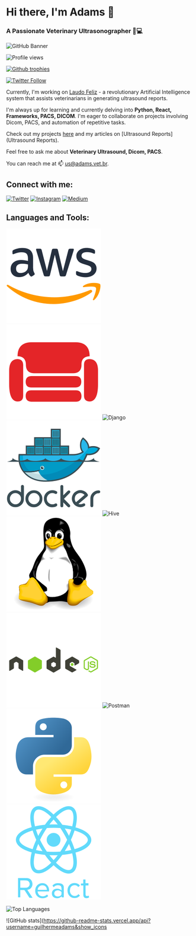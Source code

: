 # Hi there, I'm Adams 👋

### A Passionate Veterinary Ultrasonographer 🐾💻

![GitHub Banner](https://i.imgur.com/CgB57qG.png)

![Profile views](https://komarev.com/ghpvc/?username=guilhermeadams&label=Profile%20views&color=0e75b6&style=flat)

[![Github trophies](https://github-profile-trophy.vercel.app/?username=guilhermeadams)](https://github.com/ryo-ma/github-profile-trophy)

[![Twitter Follow](https://img.shields.io/twitter/follow/dontworrydenise?logo=twitter&style=for-the-badge)](https://twitter.com/dontworrydenise)

Currently, I'm working on [Laudo Feliz](https://laudofeliz.app) - a revolutionary Artificial Intelligence system that assists veterinarians in generating ultrasound reports. 

I'm always up for learning and currently delving into **Python, React, Frameworks, PACS, DICOM**. I'm eager to collaborate on projects involving Dicom, PACS, and automation of repetitive tasks. 

Check out my projects [here](Here) and my articles on [Ultrasound Reports](Ultrasound Reports). 

Feel free to ask me about **Veterinary Ultrasound, Dicom, PACS**.

You can reach me at 📫 us@adams.vet.br.

## Connect with me:
[![Twitter](https://raw.githubusercontent.com/rahuldkjain/github-profile-readme-generator/master/src/images/icons/Social/twitter.svg)](https://twitter.com/dontworrydenise)
[![Instagram](https://raw.githubusercontent.com/rahuldkjain/github-profile-readme-generator/master/src/images/icons/Social/instagram.svg)](https://instagram.com/guilhermeadams)
[![Medium](https://raw.githubusercontent.com/rahuldkjain/github-profile-readme-generator/master/src/images/icons/Social/medium.svg)](https://medium.com/guilhermeadams)

## Languages and Tools:
![AWS](https://raw.githubusercontent.com/devicons/devicon/master/icons/amazonwebservices/amazonwebservices-original-wordmark.svg)
![CouchDB](https://raw.githubusercontent.com/devicons/devicon/0d6c64dbbf311879f7d563bfc3ccf559f9ed111c/icons/couchdb/couchdb-original.svg)
![Django](https://cdn.worldvectorlogo.com/logos/django.svg)
![Docker](https://raw.githubusercontent.com/devicons/devicon/master/icons/docker/docker-original-wordmark.svg)
![Hive](https://www.vectorlogo.zone/logos/apache_hive/apache_hive-icon.svg)
![Linux](https://raw.githubusercontent.com/devicons/devicon/master/icons/linux/linux-original.svg)
![Node.js](https://raw.githubusercontent.com/devicons/devicon/master/icons/nodejs/nodejs-original-wordmark.svg)
![Postman](https://www.vectorlogo.zone/logos/getpostman/getpostman-icon.svg)
![Python](https://raw.githubusercontent.com/devicons/devicon/master/icons/python/python-original.svg)
![React](https://raw.githubusercontent.com/devicons/devicon/master/icons/react/react-original-wordmark.svg)

![Top Languages](https://github-readme-stats.vercel.app/api/top-langs?username=guilhermeadams&show_icons=true&locale=en&layout=compact)

![GitHub stats](https://github-readme-stats.vercel.app/api?username=guilhermeadams&show_icons
